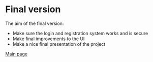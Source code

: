 # Final version

The aim of the final version:
- Make sure the login and registration system works and is secure
- Make final improvements to the UI
- Make a nice final presentation of the project

[Main page](../README.md) 